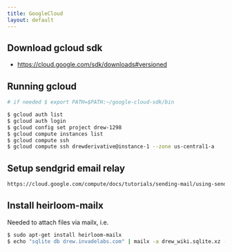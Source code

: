 ```yaml
---
title: GoogleCloud
layout: default
---
```


Download gcloud sdk
-------------------

-   <https://cloud.google.com/sdk/downloads#versioned>

Running gcloud
--------------

``` bash
# if needed $ export PATH=$PATH:~/google-cloud-sdk/bin

$ gcloud auth list
$ gcloud auth login
$ gcloud config set project drew-1298
$ gcloud compute instances list
$ gcloud compute ssh
$ gcloud compute ssh drewderivative@instance-1 --zone us-central1-a
```

Setup sendgrid email relay
--------------------------

``` bash
https://cloud.google.com/compute/docs/tutorials/sending-mail/using-sendgrid
```

Install heirloom-mailx
----------------------

Needed to attach files via mailx, i.e.

``` bash
$ sudo apt-get install heirloom-mailx
$ echo "sqlite db drew.invadelabs.com" | mailx -a drew_wiki.sqlite.xz -s "sqlite db drew.invadelabs.com" drewderivative@gmail.com
```
